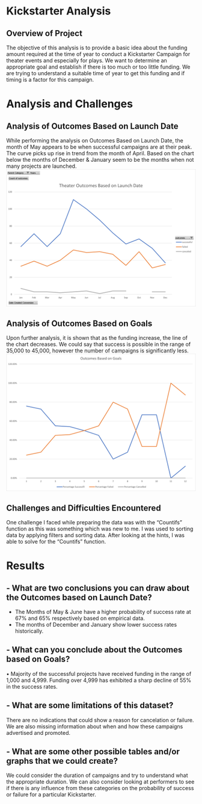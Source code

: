 # Kickstarter Analysis
## Overview of Project
The objective of this analysis is to provide a basic idea about the funding amount required at the time of year to conduct a Kickstarter Campaign for theater events and especially for plays. We want to determine an appropriate goal and establish if there is too much or too little funding. We are trying to understand a suitable time of year to get this funding and if timing is a factor for this campaign.
# Analysis and Challenges
## Analysis of Outcomes Based on Launch Date
While performing the analysis on Outcomes Based on Launch Date, the month of May appears to be when successful campaigns are at their peak. The curve picks up rise in trend from the month of April. Based on the chart below the months of December & January seem to be the months when not many projects are launched.
![Theater_Outcomes_Vs_Launch.png](https://github.com/ritwikthakar/kickstarter-analysis/blob/main/Resources/Theater_Outcomes_Vs_Launch.png)
## Analysis of Outcomes Based on Goals
Upon further analysis, it is shown that as the funding increase, the line of the chart decreases. We could say that success is possible in the range of 35,000 to 45,000, however the number of campaigns is significantly less.
![Outcomes_Vs_Goals.png]( https://github.com/ritwikthakar/kickstarter-analysis/blob/main/Resources/Outcomes_Vs_Goals.png)
## Challenges and Difficulties Encountered
One challenge I faced while preparing the data was with the “Countifs” function as this was something which was new to me. I was used to sorting data by applying filters and sorting data. After looking at the hints, I was able to solve for the “Countifs” function.
# Results
## - What are two conclusions you can draw about the Outcomes based on Launch Date?
* The Months of May & June have a higher probability of success rate at 67% and 65% respectively based on empirical data.
* The months of December and January show lower success rates historically.
## - What can you conclude about the Outcomes based on Goals?
•	Majority of the successful projects have received funding in the range of 1,000 and 4,999. Funding over 4,999 has exhibited a sharp decline of 55% in the success rates.


## - What are some limitations of this dataset?
There are no indications that could show a reason for cancelation or failure. We are also missing information about when and how these campaigns advertised and promoted. 
## - What are some other possible tables and/or graphs that we could create?
We could consider the duration of campaigns and try to understand what the appropriate duration. We can also consider looking at performers to see if there is any influence from these categories on the probability of success or failure for a particular Kickstarter.
